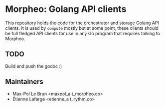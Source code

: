 Morpheo: Golang API clients
===========================

This repository holds the code for the orchestrator and storage Golang API
clients. It is used by `compute` mostly but at some point, these clients should
be full fledged API clients for use in any Go program that requires talking to
Morpheo.

TODO
----
Build and push the godoc :)

Maintainers
-----------
* Max-Pol Le Brun <maxpol_a t_morpheo.co>
* Étienne Lafarge <etienne_a t_rythm.co>
